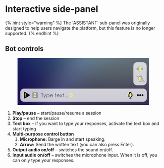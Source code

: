 # Interactive side-panel

{% hint style="warning" %}
The 'ASSISTANT' sub-panel was originally designed to help users navigate the platform, but this feature is no longer supported.
{% endhint %}

## Bot controls

<figure><img src="../.gitbook/assets/Screenshot 2023-02-22 at 10.05.45.png" alt=""><figcaption></figcaption></figure>

1. **Play/pause** – start/pause/resume a session
2. **Stop** – end the session
3. **Text box** – if you want to type your responses, activate the text box and start typing
4. **Multi-purpose control button**
   1. **Microphone:** Barge in and start speaking.
   2. **Arrow:** Send the written text (you can also press Enter).
5. **Output audio on/off** – switches the sound on/off.
6. **Input audio on/off** – switches the microphone input. When it is off, you can only type your responses.

